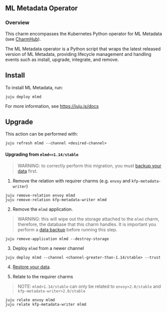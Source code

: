 ## ML Metadata Operator

### Overview
This charm encompasses the Kubernetes Python operator for ML Metadata (see
[CharmHub](https://charmhub.io/?q=mlmd)).

The ML Metadata operator is a Python script that wraps the latest released version of ML
Metadata, providing lifecycle management and handling events such as install, upgrade,
integrate, and remove.

## Install

To install ML Metadata, run:

    juju deploy mlmd

For more information, see https://juju.is/docs

## Upgrade

This action can be performed with:

```
juju refresh mlmd --channel <desired-channel>
```

#### Upgrading from `mlmd<=1.14/stable`

> WARNING: to correctly perform this migration, you must [backup your data](https://discourse.charmhub.io/t/data-backups-and-restoration-for-ckf/13999#heading--backup-mlmd) first.

1. Remove the relation with requirer charms (e.g. `envoy` and `kfp-metadata-writer`)

```
juju remove-relation envoy mlmd
juju remove-relation kfp-metadata-writer mlmd
```

2. Remove the `mlmd` application.

> WARNING: this will wipe out the storage attached to the `mlmd` charm, therefore, the database
that this charm handles. It is important you perform a [data backup](https://discourse.charmhub.io/t/data-backups-and-restoration-for-ckf/13999#heading--backup-mlmd) before
running this step.

```
juju remove-application mlmd --destroy-storage
```

3. Deploy `mlmd` from a newer channel

```
juju deploy mlmd --channel <channel-greater-than-1.14/stable> --trust
```

4. [Restore your data](https://discourse.charmhub.io/t/data-backups-and-restoration-for-ckf/13999#heading--restore-mlmd).

5. Relate to the requirer charms

> NOTE: `mlmd>1.14/stable` can only be related to `envoy>2.0/stable` and `kfp-metadata-writer>2.0/stable`

```
juju relate envoy mlmd
juju relate kfp-metadata-writer mlmd
```
